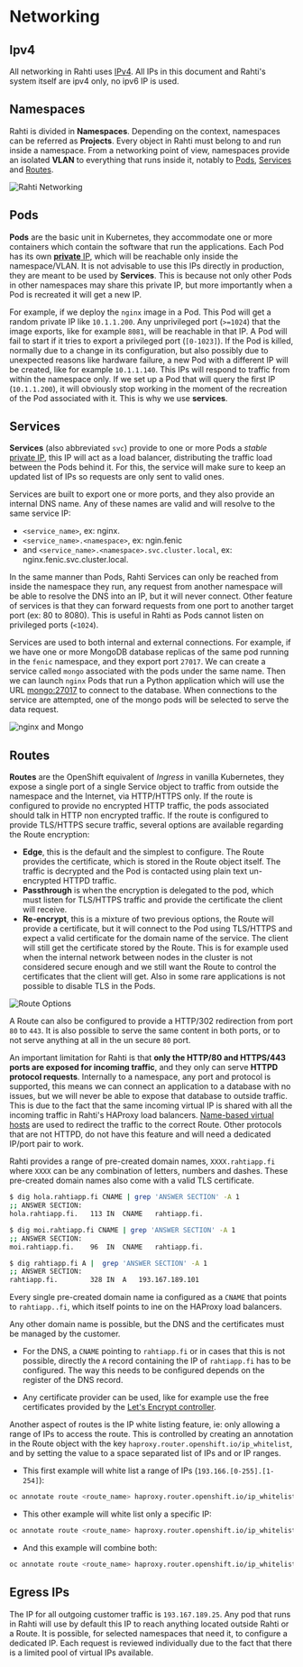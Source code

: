 # Networking

## Ipv4

All networking in Rahti uses [IPv4](https://en.wikipedia.org/wiki/IPv4). All IPs in this document and Rahti's system itself are ipv4 only, no ipv6 IP is used.

## Namespaces

Rahti is divided in **Namespaces**. Depending on the context, namespaces can be referred as **Projects**. Every object in Rahti must belong to and run inside a namespace. From a networking point of view, namespaces provide an isolated **VLAN** to everything that runs inside it, notably to [Pods](/cloud/rahti/concepts/#pod), [Services](/cloud/rahti/concepts/#service) and [Routes](/cloud/rahti/concepts/#route).

![Rahti Networking](../img/rahti-network.drawio.svg)

## Pods

**Pods** are the basic unit in Kubernetes, they accommodate one or more containers which contain the software that run the applications. Each Pod has its own [**private** IP](https://en.wikipedia.org/wiki/Private_network), which will be reachable only inside the namespace/VLAN. It is not advisable to use this IPs directly in production, they are meant to be used by **Services**. This is because not only other Pods in other namespaces may share this private IP, but more importantly when a Pod is recreated it will get a new IP.

For example, if we deploy the `nginx` image in a Pod. This Pod will get a random private IP like `10.1.1.200`. Any unprivileged port (`>=1024`) that the image exports, like for example `8081`, will be reachable in that IP. A Pod will fail to start if it tries to export a privileged port (`[0-1023]`). If the Pod is killed, normally due to a change in its configuration, but also possibly due to unexpected reasons like hardware failure, a new Pod with a different IP will be created, like for example `10.1.1.140`. This IPs will respond to traffic from within the namespace only. If we set up a Pod that will query the first IP (`10.1.1.200`), it will obviously stop working in the moment of the recreation of the Pod associated with it. This is why we use **services**.

## Services

**Services** (also abbreviated `svc`) provide to one or more Pods a _stable_ [private IP](https://en.wikipedia.org/wiki/Private_network), this IP will act as a load balancer, distributing the traffic load between the Pods behind it. For this, the service will make sure to keep an updated list of IPs so requests are only sent to valid ones.

Services are built to export one or more ports, and they also provide an internal DNS name. Any of these names are valid and will resolve to the same service IP:

* `<service_name>`, ex: nginx.
* `<service_name>.<namespace>`, ex: ngin.fenic
* and `<service_name>.<namespace>.svc.cluster.local`, ex: nginx.fenic.svc.cluster.local.

In the same manner than Pods, Rahti Services can only be reached from inside the namespace they run, any request from another namespace will be able to resolve the DNS into an IP, but it will never connect. Other feature of services is that they can forward requests from one port to another target port (ex: 80 to 8080). This is useful in Rahti as Pods cannot listen on privileged ports (`<1024`).

Services are used to both internal and external connections. For example, if we have one or more MongoDB database replicas of the same pod running in the `fenic` namespace, and they export port `27017`. We can create a service called `mongo` associated with the pods under the same name. Then we can launch `nginx` Pods that run a Python application which will use the URL <mongo:27017> to connect to the database. When connections to the service are attempted, one of the mongo pods will be selected to serve the data request.

![nginx and Mongo](../img/mongo-nginx-app.drawio.svg)

## Routes

**Routes** are the OpenShift equivalent of _Ingress_ in vanilla Kubernetes, they expose a single port of a single Service object to traffic from outside the namespace and the Internet, via HTTP/HTTPS only. If the route is configured to provide no encrypted HTTP traffic, the pods associated should talk in HTTP non encrypted traffic. If the route is configured to provide TLS/HTTPS secure traffic, several options are available regarding the Route encryption:

* **Edge**, this is the default and the simplest to configure. The Route provides the certificate, which is stored in the Route object itself. The traffic is decrypted and the Pod is contacted using plain text un-encrypted HTTPD traffic.
* **Passthrough** is when the encryption is delegated to the pod, which must listen for TLS/HTTPS traffic and provide the certificate the client will receive.
* **Re-encrypt**, this is a mixture of two previous options, the Route will provide a certificate, but it will connect to the Pod using TLS/HTTPS and expect a valid certificate for the domain name of the service. The client will still get the certificate stored by the Route. This is for example used when the internal network between nodes in the cluster is not considered secure enough and we still want the Route to control the certificates that the client will get. Also in some rare applications is not possible to disable TLS in the Pods.

![Route Options](../img/route-modes.drawio.svg)

A Route can also be configured to provide a HTTP/302 redirection from port `80` to `443`. It is also possible to serve the same content in both ports, or to not serve anything at all in the un secure `80` port.

An important limitation for Rahti is that **only the HTTP/80 and HTTPS/443 ports are exposed for incoming traffic**, and they only can serve **HTTPD protocol requests**. Internally to a namespace, any port and protocol is supported, this means we can connect an application to a database with no issues, but we will never be able to expose that database to outside traffic. This is due to the fact that the same incoming virtual IP is shared with all the incoming traffic in Rahti's HAProxy load balancers. [Name-based virtual hosts](https://en.wikipedia.org/wiki/Virtual_hosting#Name-based) are used to redirect the traffic to the correct Route. Other protocols that are not HTTPD, do not have this feature and will need a dedicated IP/port pair to work.

Rahti provides a range of pre-created domain names, `XXXX.rahtiapp.fi` where `XXXX` can be any combination of letters, numbers and dashes. These pre-created domain names also come with a valid TLS certificate.

```bash
$ dig hola.rahtiapp.fi CNAME | grep 'ANSWER SECTION' -A 1
;; ANSWER SECTION:
hola.rahtiapp.fi.	113	IN	CNAME	rahtiapp.fi.

$ dig moi.rahtiapp.fi CNAME | grep 'ANSWER SECTION' -A 1
;; ANSWER SECTION:
moi.rahtiapp.fi.	96	IN	CNAME	rahtiapp.fi.

$ dig rahtiapp.fi A |  grep 'ANSWER SECTION' -A 1
;; ANSWER SECTION:
rahtiapp.fi.		328	IN	A	193.167.189.101
```

Every single pre-created domain name ia configured as a `CNAME` that points to `rahtiapp..fi`, which itself points to ine on the HAProxy load balancers.

Any other domain name is possible, but the DNS and the certificates must be managed by the customer.

* For the DNS, a `CNAME` pointing to `rahtiapp.fi` or in cases that this is not possible, directly the `A` record containing the IP of `rahtiapp.fi` has to be configured. The way this needs to be configured depends on the register of the DNS record.

* Any certificate provider can be used, like for example use the free certificates provided by the [Let's Encrypt controller](/cloud/rahti/tutorials/custom-domain/#lets-encrypt).

Another aspect of routes is the IP white listing feature, ie: only allowing a range of IPs to access the route. This is controlled by creating an annotation in the Route object with the key `haproxy.router.openshift.io/ip_whitelist`, and by setting the value to a space separated list of IPs and or IP ranges.

* This first example will white list a range of IPs (`193.166.[0-255].[1-254]`):

```bash
oc annotate route <route_name> haproxy.router.openshift.io/ip_whitelist='193.166.0.0/16'
```

* This other example will white list only a specific IP:

```bash
oc annotate route <route_name> haproxy.router.openshift.io/ip_whitelist='188.184.9.236'
```

* And this example will combine both:

```bash
oc annotate route <route_name> haproxy.router.openshift.io/ip_whitelist='193.166.0.0/15 193.167.189.25'
```

## Egress IPs

The IP for all outgoing customer traffic is `193.167.189.25`. Any pod that runs in Rahti will use by default this IP to reach anything located outside Rahti or a Route. It is possible, for selected namespaces that need it, to configure a dedicated IP. Each request is reviewed individually due to the fact that there is a limited pool of virtual IPs available.
